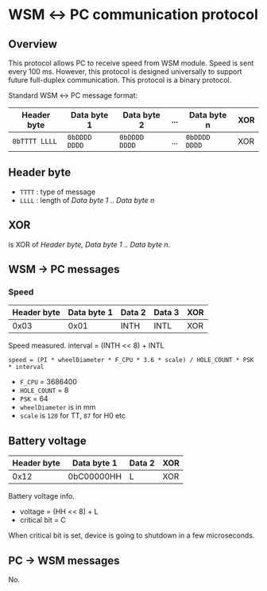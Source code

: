 # WSM ↔ PC communication protocol

## Overview

This protocol allows PC to receive speed from WSM module. Speed is sent every
100 ms. However, this protocol is designed universally to support future
full-duplex communication. This protocol is a binary protocol.

Standard WSM ↔ PC message format:

|  Header byte  |  Data byte 1  |  Data byte 2  | ... |  Data byte n  | XOR |
|---------------|---------------|---------------|-----|---------------|-----|
| `0bTTTT LLLL` | `0bDDDD DDDD` | `0bDDDD DDDD` | ... | `0bDDDD DDDD` | XOR |

## Header byte

 - `TTTT` : type of message
 - `LLLL` : length of *Data byte 1 .. Data byte n*

## XOR

is XOR of *Header byte, Data byte 1 .. Data byte n*.

## WSM → PC messages

### Speed

| Header byte | Data byte 1 | Data 2     | Data 3 | XOR    |
|-------------|-------------|------------|--------|--------|
| 0x03        | 0x01        | INTH       | INTL   | XOR    |

Speed measured. interval = (INTH << 8) + INTL

```
speed = (PI * wheelDiameter * F_CPU * 3.6 * scale) / HOLE_COUNT * PSK * interval
```

 * `F_CPU` = 3686400
 * `HOLE_COUNT` = 8
 * `PSK` = 64
 * `wheelDiameter` is in mm
 * `scale` is `120` for TT, `87` for H0 etc

## Battery voltage

| Header byte | Data byte 1 | Data 2 | XOR    |
|-------------|-------------|--------|--------|
| 0x12        | 0bC00000HH  | L      | XOR    |

Battery voltage info.

 * voltage = (HH << 8) + L
 * critical bit = C

When critical bit is set, device is going to shutdown in a few microseconds.

## PC → WSM messages

No.
